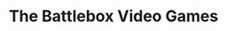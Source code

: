 ---
title: "The Battlebox Video Games"
url: /milwaukee/the-battlebox-video-games/
shop: video games
---